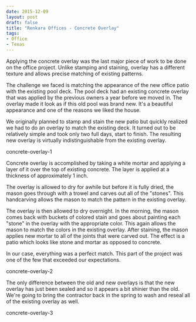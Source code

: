 ```yaml
---
date: 2015-12-09
layout: post
draft: false
title: "Renkara Offices - Concrete Overlay"
tags:
- Office
- Texas
---
```


Applying the concrete overlay was the last major piece of work to be done on the office project. Unlike stamping and staining, overlay has a different texture and allows precise matching of existing patterns.

The challenge we faced is matching the appearance of the new office patio with the existing pool deck. The pool deck had an existing concrete overlay that was applied by the previous owners a year before we moved in. The overlay made it look as if this old pool was brand new. It's a beautiful appearance and one of the reasons we liked the house.

We originally planned to stamp and stain the new patio but quickly realized we had to do an overlay to match the existing deck. It turned out to be relatively simple and took only two full days, start to finish. The resulting new overlay is virtually indistinguishable from the existing overlay.

concrete-overlay-1

Concrete overlay is accomplished by taking a white mortar and applying a layer of it over the top of existing concrete. The layer is applied at a thickness of approximately 1 inch.

The overlay is allowed to dry for awhile but before it is fully dried, the mason goes through with a trowel and carves out all of the "stones". This handcarving allows the mason to match the pattern in the existing overlay.

The overlay is then allowed to dry overnight. In the morning, the mason comes back with buckets of colored stain and goes about painting each "stone" in the overlay with the appropriate color. This again allows the mason to match the colors in the existing overlay. After staining, the mason applies new mortar to all of the joints that were carved out. The effect is a patio which looks like stone and mortar as opposed to concrete.

In our case, everything was a perfect match. This part of the project was one of the few that exceeded our expectations.

concrete-overlay-2

The only difference between the old and new overlays is that the new overlay has just been sealed and so it appears a bit shinier than the old. We're going to bring the contractor back in the spring to wash and reseal all of the existing overlay as well.

concrete-overlay-3
